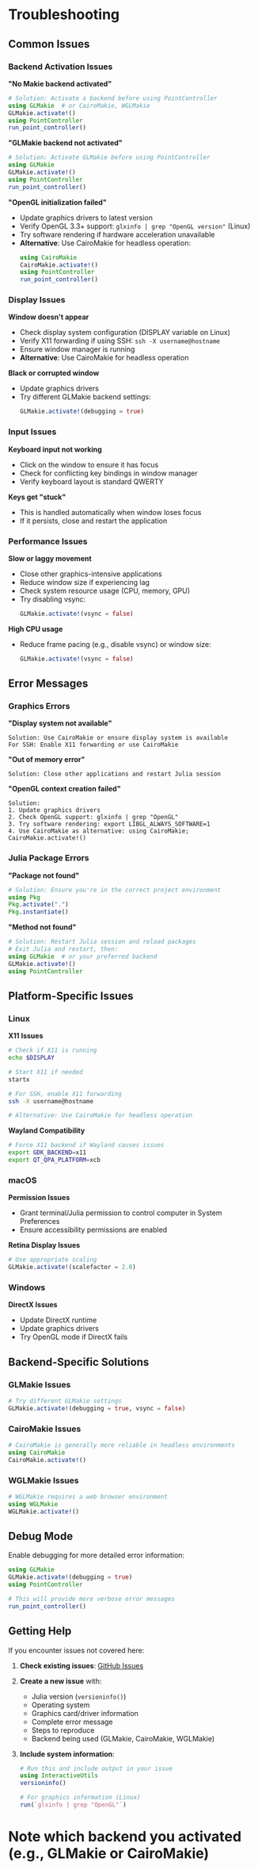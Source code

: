 # Troubleshooting

## Common Issues

### Backend Activation Issues

**"No Makie backend activated"**
```julia
# Solution: Activate a backend before using PointController
using GLMakie  # or CairoMakie, WGLMakie
GLMakie.activate!()
using PointController
run_point_controller()
```

**"GLMakie backend not activated"**
```julia
# Solution: Activate GLMakie before using PointController
using GLMakie
GLMakie.activate!()
using PointController
run_point_controller()
```

**"OpenGL initialization failed"**
- Update graphics drivers to latest version
- Verify OpenGL 3.3+ support: `glxinfo | grep "OpenGL version"` (Linux)
- Try software rendering if hardware acceleration unavailable
- **Alternative**: Use CairoMakie for headless operation:
  ```julia
  using CairoMakie
  CairoMakie.activate!()
  using PointController
  run_point_controller()
  ```

### Display Issues

**Window doesn't appear**
- Check display system configuration (DISPLAY variable on Linux)
- Verify X11 forwarding if using SSH: `ssh -X username@hostname`
- Ensure window manager is running
- **Alternative**: Use CairoMakie for headless operation

**Black or corrupted window**
- Update graphics drivers
- Try different GLMakie backend settings:
  ```julia
  GLMakie.activate!(debugging = true)
  ```

### Input Issues

**Keyboard input not working**
- Click on the window to ensure it has focus
- Check for conflicting key bindings in window manager
- Verify keyboard layout is standard QWERTY

**Keys get "stuck"**
- This is handled automatically when window loses focus
- If it persists, close and restart the application

### Performance Issues

**Slow or laggy movement**
- Close other graphics-intensive applications
- Reduce window size if experiencing lag
- Check system resource usage (CPU, memory, GPU)
- Try disabling vsync:
  ```julia
  GLMakie.activate!(vsync = false)
  ```

**High CPU usage**
- Reduce frame pacing (e.g., disable vsync) or window size:
  ```julia
  GLMakie.activate!(vsync = false)
  ```

## Error Messages

### Graphics Errors

**"Display system not available"**
```
Solution: Use CairoMakie or ensure display system is available
For SSH: Enable X11 forwarding or use CairoMakie
```

**"Out of memory error"**
```
Solution: Close other applications and restart Julia session
```

**"OpenGL context creation failed"**
```
Solution: 
1. Update graphics drivers
2. Check OpenGL support: glxinfo | grep "OpenGL"
3. Try software rendering: export LIBGL_ALWAYS_SOFTWARE=1
4. Use CairoMakie as alternative: using CairoMakie; CairoMakie.activate!()
```

### Julia Package Errors

**"Package not found"**
```julia
# Solution: Ensure you're in the correct project environment
using Pkg
Pkg.activate(".")
Pkg.instantiate()
```

**"Method not found"**
```julia
# Solution: Restart Julia session and reload packages
# Exit Julia and restart, then:
using GLMakie  # or your preferred backend
GLMakie.activate!()
using PointController
```

## Platform-Specific Issues

### Linux

**X11 Issues**
```bash
# Check if X11 is running
echo $DISPLAY

# Start X11 if needed
startx

# For SSH, enable X11 forwarding
ssh -X username@hostname

# Alternative: Use CairoMakie for headless operation
```

**Wayland Compatibility**
```bash
# Force X11 backend if Wayland causes issues
export GDK_BACKEND=x11
export QT_QPA_PLATFORM=xcb
```

### macOS

**Permission Issues**
- Grant terminal/Julia permission to control computer in System Preferences
- Ensure accessibility permissions are enabled

**Retina Display Issues**
```julia
# Use appropriate scaling
GLMakie.activate!(scalefactor = 2.0)
```

### Windows

**DirectX Issues**
- Update DirectX runtime
- Update graphics drivers
- Try OpenGL mode if DirectX fails

## Backend-Specific Solutions

### GLMakie Issues
```julia
# Try different GLMakie settings
GLMakie.activate!(debugging = true, vsync = false)
```

### CairoMakie Issues
```julia
# CairoMakie is generally more reliable in headless environments
using CairoMakie
CairoMakie.activate!()
```

### WGLMakie Issues
```julia
# WGLMakie requires a web browser environment
using WGLMakie
WGLMakie.activate!()
```

## Debug Mode

Enable debugging for more detailed error information:

```julia
using GLMakie
GLMakie.activate!(debugging = true)
using PointController

# This will provide more verbose error messages
run_point_controller()
```

## Getting Help

If you encounter issues not covered here:

1. **Check existing issues**: [GitHub Issues](https://github.com/bakulev/JuliaTestRocket/issues)
2. **Create a new issue** with:
   - Julia version (`versioninfo()`)
   - Operating system
   - Graphics card/driver information
   - Complete error message
   - Steps to reproduce
   - Backend being used (GLMakie, CairoMakie, WGLMakie)

3. **Include system information**:
   ```julia
   # Run this and include output in your issue
   using InteractiveUtils
   versioninfo()
   
   # For graphics information (Linux)
   run(`glxinfo | grep "OpenGL"`)
   
  # Note which backend you activated (e.g., GLMakie or CairoMakie)
   ```